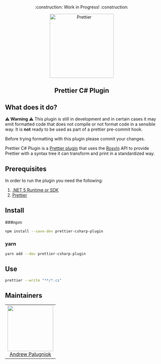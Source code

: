 <p align="center">
    :construction: Work in Progress! :construction:
</p>

<div align="center">
<img alt="Prettier" height="210"
  src="https://cdn.rawgit.com/prettier/prettier-logo/master/images/prettier-icon-light.svg">
</div>

<h2 align="center">Prettier C# Plugin</h2>

## What does it do?

**:warning: Warning :warning:** This plugin is still in development and in certain cases it may emit
formatted code that does not compile or not format code in a sensible way. It is **not** ready to be used
as part of a prettier pre-commit hook.

Before trying formatting with this plugin please commit your changes.

Prettier C# Plugin is a [Prettier plugin](https://prettier.io/docs/en/plugins.html)
that uses the [Rosyln](https://github.com/dotnet/roslyn) API to provide
Prettier with a syntax tree it can transform and print in a standardized way.

## Prerequisites

In order to run the plugin you need the following:

1. [.NET 5 Runtime or SDK](https://dotnet.microsoft.com/download/dotnet/5.0)
2. [Prettier](https://prettier.io/)

## Install

###npm

```bash
npm install --save-dev prettier-csharp-plugin
```

### yarn

```bash
yarn add --dev prettier-csharp-plugin
```

## Use

```bash
prettier --write "**/*.cs"
```

## Maintainers

<table>
  <tbody>
    <tr>
      <td align="center">
        <a href="https://github.com/apalugniok">
          <img width="150" height="150" src="https://github.com/apalugniok.png?v=3&s=150">
          </br>
          Andrew Palugniok
        </a>
      </td>
    </tr>
  <tbody>
</table>
